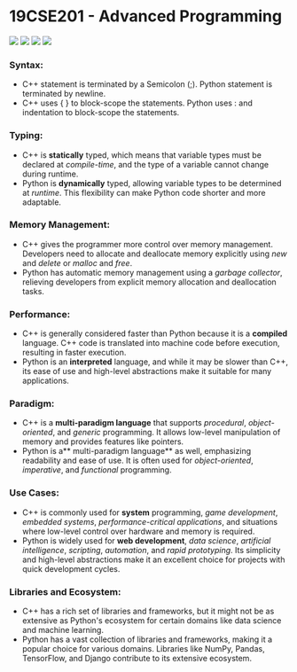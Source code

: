# 19CSE201 - Advanced Programming
![](https://img.shields.io/badge/Batch-22CYS-lightgreen) ![](https://img.shields.io/badge/UG-blue) ![](https://img.shields.io/badge/Subject-AdP-blue)
![](https://img.shields.io/badge/-HPOJ-brown)

### Syntax:
- C++ statement is terminated by a Semicolon (;). Python statement is terminated by newline.
- C++ uses { } to block-scope the statements. Python uses : and indentation to block-scope the statements.

### Typing:
- C++ is **statically** typed, which means that variable types must be declared at _compile-time_, and the type of a variable cannot change during runtime.
- Python is **dynamically** typed, allowing variable types to be determined at _runtime_. This flexibility can make Python code shorter and more adaptable.

### Memory Management:
- C++ gives the programmer more control over memory management. Developers need to allocate and deallocate memory explicitly using _new_ and _delete_ or _malloc_ and _free_.
- Python has automatic memory management using a _garbage collector_, relieving developers from explicit memory allocation and deallocation tasks.

### Performance:
- C++ is generally considered faster than Python because it is a **compiled** language. C++ code is translated into machine code before execution, resulting in faster execution.
- Python is an **interpreted** language, and while it may be slower than C++, its ease of use and high-level abstractions make it suitable for many applications.

### Paradigm:
- C++ is a **multi-paradigm language** that supports _procedural_, _object-oriented_, and _generic_ programming. It allows low-level manipulation of memory and provides features like pointers.
- Python is a** multi-paradigm language** as well, emphasizing readability and ease of use. It is often used for _object-oriented_, _imperative_, and _functional_ programming.

### Use Cases:
- C++ is commonly used for **system** programming, _game development_, _embedded systems_, _performance-critical applications_, and situations where low-level control over hardware and memory is required.
- Python is widely used for **web development**, _data science_, _artificial intelligence_, _scripting_, _automation_, and _rapid prototyping_. Its simplicity and high-level abstractions make it an excellent choice for projects with quick development cycles.

### Libraries and Ecosystem:
- C++ has a rich set of libraries and frameworks, but it might not be as extensive as Python's ecosystem for certain domains like data science and machine learning.
- Python has a vast collection of libraries and frameworks, making it a popular choice for various domains. Libraries like NumPy, Pandas, TensorFlow, and Django contribute to its extensive ecosystem.
